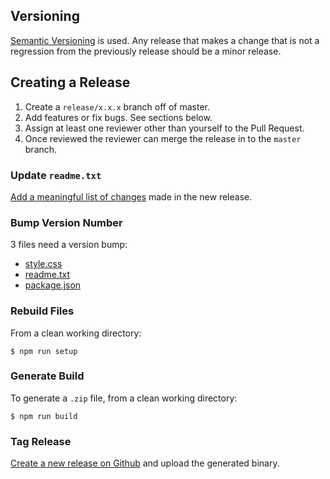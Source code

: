 ## Versioning

[Semantic Versioning](http://semver.org/) is used. Any release that makes a change that is not a regression from the previously release should be a minor release. 

## Creating a Release

1. Create a `release/x.x.x` branch off of master.
2. Add features or fix bugs. See sections below.
3. Assign at least one reviewer other than yourself to the Pull Request.
4. Once reviewed the reviewer can merge the release in to the `master` branch.

### Update `readme.txt`

[Add a meaningful list of changes](https://github.com/Astoundify/listify/blob/master/readme.txt#L47) made in the new release.

### Bump Version Number

3 files need a version bump:

- [style.css](https://github.com/Astoundify/listify/blob/master/style.css#L7)
- [readme.txt](https://github.com/Astoundify/listify/blob/master/readme.txt#L5)
- [package.json](https://github.com/Astoundify/listify/blob/master/package.json#L4)

### Rebuild Files

From a clean working directory:

`$ npm run setup`

### Generate Build

To generate a `.zip` file, from a clean working directory:

`$ npm run build`

### Tag Release

[Create a new release on Github](https://github.com/Astoundify/listify/releases/new) and upload the generated binary.
